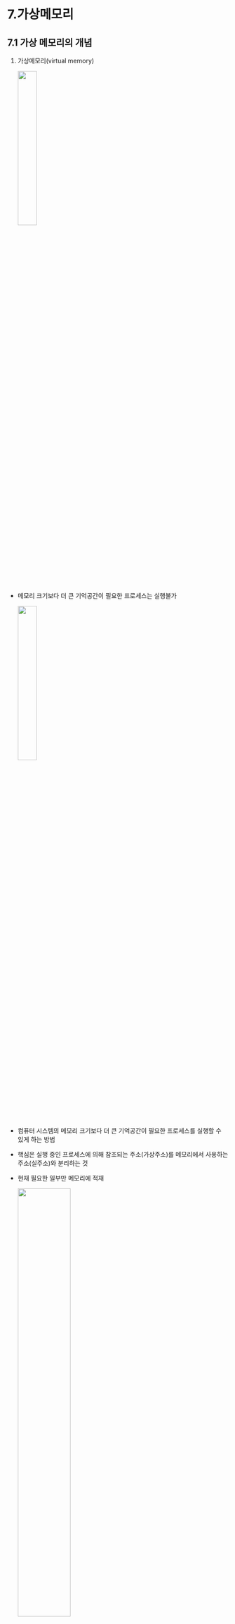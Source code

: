 # 7.가상메모리

## 7.1 가상 메모리의 개념

1. 가상메모리(virtual memory)
    
    <img src="https://github.com/myrhymetree/operating-system/assets/94158097/50618b75-faa7-49f2-bb4e-dcbab9206004" width="30%" height="30%"/>
    
- 메모리 크기보다 더 큰 기억공간이 필요한 프로세스는 실행불가
    
    <img src="https://github.com/myrhymetree/operating-system/assets/94158097/3ae960c6-855a-4d1b-821f-8d470d5e8a5e" width="30%" height="30%"/>

    
- 컴퓨터 시스템의 메모리 크기보다 더 큰 기억공간이 필요한 프로세스를 실행할 수 있게 하는 방법
- 핵심은 실행 중인 프로세스에 의해 참조되는 주소(가상주소)를 메모리에서 사용하는 주소(실주소)와 분리하는 것
- 현재 필요한 일부만 메모리에 적재

    <img src="https://github.com/myrhymetree/operating-system/assets/94158097/7f570588-ccb7-4d4c-be76-08ef69ade0ce" width="50%" height="50%"/>

    
1. 사상(mapping)
- 가상주소를 실주소로 변환하는 과정
1. 동적 주소 변환(Dynamic Address Translation, DAT)
    - 주소 변환이 가상주소 내의 각 항목별로, 즉 바이트나 워드 단위로 이루어지면 변환에 필요한 정보량이 너무 많아짐
    -> 프로세스가 요구하는 메모리 공간보다 더 큰 기억장소를 필요로 함.
    -> 사상정보의 양을 줄여야 함
    - 프로세스가 실행되는 동안 가상주소를 실주소로 바꾸는 절차
    - 주소 변환 사상표를 이용
2. 인위적 연속성
    - 가상주소 공간에서 연속인 주소가 실주소공간에서도 연속일 필요는 없음

        <img src="https://github.com/myrhymetree/operating-system/assets/94158097/47102a0c-cb21-40f2-b00f-053a558545c0" width="50%" height="50%"/>
        

## 7.2 블록 단위 주소 변환

1. 항목별(바이트나 워드 단위) 변환의 문제점
    - 변환에 필요한 정보량이 많아 비효율적임
2. 주소 변환 사상표
    - 동적 주소변환을 위한 정보를 가진 표

        <img src="https://github.com/myrhymetree/operating-system/assets/94158097/c51d8d11-0a07-4b59-b9fb-d5cc9b459b08" width="80%" height="80%"/>
        
    - 주소 변환이 필요한 바이트나 워드 단위로 이뤄지면 변환에 필요한 정보량이 너무 많아 비효율적임
3. 블록 사상 시스템
    - 정보를 블록 단위로 분류하여 각 블록이 메모리의 어디에 위치하는지만을 관리
    - 가상 메모리의 각 블록이 메모리의 어디에 위치하는지 관리
    - 가상주소 ｖ= (ｂ, ｄ): b는 블록 번호, d는 블록의 시작점으로부터의 변위
  
      <img src="https://github.com/myrhymetree/operating-system/assets/94158097/981f1fd7-6cb6-4d2b-8fab-d3e38e8f293f" width="80%" height="80%"/>

        
    - 블록의 크기는 적절히 정해야 함
        - 크기가 커질수록
            - 사상표 크기 감소
            - 블록 전송시간 증가, 동시에 적재할 프로세스 수 감소
        - 크기가 작아질수록
            - 블록 전송시간 감소, 동시에 적재할 프로세스 수 증가
            - 사상표 크기 증가
4. 블록 구성 방식

    <img src="https://github.com/myrhymetree/operating-system/assets/94158097/d4c952f5-5737-4c97-ba83-ab8ff4f4e50a" width="50%" height="50%"/>
    
    - 페이지 : 블록의 크기가 동일
    - 세그먼트 : 블록의 크기가 다름

## 7.2.1 페이징 기법

1. 페이징 기법
    - 가상 메모리를 페이지 단위로 나누어 관리하는 기법
    - 메모리 영역도 페이지와 동일한 크기의 페이지 프레임으로 나눔
        - 페이지 프레임 : 페이지를 담을 수 있는 틀
  
        <img src="https://github.com/myrhymetree/operating-system/assets/94158097/5978792a-3395-46c4-bfe0-333861e9da86" width="80%" height="80%"/>

        
2. 페이지 프레임
    - 가상 메모리의 동일한 고정된 크기로 분할된 메모리 영역의 블록
    - 가상 메모리 상의 페이지를 담을 수 있도록 실제 메모리에 틀(frame)을 만들어 둔 것
3. 페이지 사상표

    <img src="https://github.com/myrhymetree/operating-system/assets/94158097/fcd82cfb-4fd5-42fe-9f8a-532a0552d372" width="80%" height="80%"/>
    
    - 프로세스가 사용하는 가상주소를 메모리에 적재된 후에도 바로 찾을 수 있도록 실주소로 동적 변환을 할 수 있게 함.
    - 페이지 번호에 대한 페이지 프레임 번호 저장
  
        <img src="https://github.com/myrhymetree/operating-system/assets/94158097/e27d8970-e732-458b-8efd-b2c9a5223a1f" width="50%" height="50%"/>
      
        
    - 가상주소의 페이지 번호별 저장 정보 : 실주소의 페이지 프레임 번호, 현재 메모리에 존재하는지의 여부 비트값, 보조기억장치의 주소
    
5. 동적 주소 변환
    - 직접 사상 : 페이지 사상표를 직접 이용하여 동적 주소 변환
    
    ![image](https://github.com/myrhymetree/operating-system/assets/94158097/22d11389-8ad2-4bee-a398-b9999e35d006)
    
    - 연관 사상 : 페이지 변환 정보를 연관 기억장치에 저장한 연관 사상표를 이용하여 동적 주소 변환
        
        ![image](https://github.com/myrhymetree/operating-system/assets/94158097/0d8086b8-57b1-4502-b6a0-035e4a3d384c)
        
    - 연관 기억장치 : 저장된 값을 이용하여 데이터를 엑세스하는 고속 메모리 장치
    
        ![image](https://github.com/myrhymetree/operating-system/assets/94158097/02a5f1bf-3617-4599-9807-0a07fa3e3ea2)
    
    - 연관 / 직접 사상 : 연관 사상표에는 가장 최근에 참조된 페이지 항목만 보관하고 나머지는 페이지 사상표에 수록하여, 연관 사상표에 없을 때는 직접 사상 기법으로 변환
6. 페이징 기법의 특징
    - 논리적 의미와 무관한 동일 크기의 페이지로 나눔
    - 메모리 보호는 페이지 단위로 이루어짐
    - 외부 단편화는 발생하지 않으나 내부 단편화는 발생할 수 있음

## 7.2.2 세그먼테이션 기법

1. 세그먼테이션 기법
   
    <img src="https://github.com/myrhymetree/operating-system/assets/94158097/17948670-fe23-4b64-a1ce-999701b4124f" width="50%" height="50%"/>

    - 가상 메모리를 세그먼트 단위로 나누어 관리하는 기법
        - 세그먼트 : 논리적 의미에 부합하는 다양한 크기의 블록
    - 세그먼트 사상표를 이용하여 동적 주소변환
    - 메모리 적재를 위해서는 최초 적합(first-fit), 최적 적합(best-fit) 등의 방법 이용
2. 세그먼트 사상표

    <img src="https://github.com/myrhymetree/operating-system/assets/94158097/85f2d99d-30e4-4d90-ac3e-1a12f7d5c025" width="50%" height="50%"/>
    
    - 페이지 사상표와 유사
        - 세그먼트 번호에 대한 실주소에서의 시작 위치 저장
        - 세그먼트 길이는 오버플로 확인용
        - 가상 주소의 세그먼트 번호별 저장 정보 : 실주소의 시작위치, 현재 메모리에 존재하는지의 여부 비트값, 보조기억장치의 주소, 세그먼트의 길이
        - 세그먼트 존재 비트 : 해당 세그먼트가 현재 메모리에 존재하는지 여부를 나타내는 비트값
    - 동적 주소변환
        
        ![image](https://github.com/myrhymetree/operating-system/assets/94158097/0cca70a5-e1fe-4f71-a7c5-42de4d5e6a5f)
        

## 7.2.3 페이징/세그먼테이션 혼용기법

![image](https://github.com/myrhymetree/operating-system/assets/94158097/aa75c31c-02e8-4d0b-9271-fab0b1655983)

![image](https://github.com/myrhymetree/operating-system/assets/94158097/a2af0a69-5a03-442f-93c4-23c5d7737850)

1. 페이징/세그먼테이션 혼용기법
    - 세그먼테이션 기법의 논리적 장점과 페이징 기법의 메모리 관리 측면의 장점을 활용
    - 가상 메모리를 세그먼트 단위로 분할 후 각 세그먼트를 다시 페이지 단위로 분할
    - 메모리도 페이지 프레임으로 분할하여 하나의 페이지만 페이지 프레임에 적재하는 방식
    - 세그먼트 사상표에 저장되는 주소는 실주소가 아닌 각 세그먼트에 대한 페이지 사상표의 시작 주소(그림에서 180)
    - 동적 주소변환
        
![image](https://github.com/myrhymetree/operating-system/assets/94158097/0bb090f7-9b98-4bbb-a17e-28a1388b0ae6)
        

# 7.3 페이지 호출기법

1. 메모리 호출기법
    - 어느 시점에 페이지 또는 세그먼트를 메모리에 적재할 것인가를 결정하는 기법
    - 페이징 기법에서 호출기법 종류
        - 요구 페이지 호출 기법
  
            <img src="https://github.com/myrhymetree/operating-system/assets/94158097/5493fd51-f9e3-4cf2-846f-1af3ca01a54b" width="50%" height="50%"/>
            
        - 예상 페이지 호출 기법
     
            <img src="https://github.com/myrhymetree/operating-system/assets/94158097/ff2d117a-659d-40d0-8495-626338f8a8ba" width="50%" height="50%"/>

            
2. 요구 페이지 호출기법(demand page fetch strategy)
    - 페이지가 요구될 때 해당 페이지를 메모리로 옮김
    - 페이지 결정에 대한 오버헤드가 최소화됨
    - 적재된 페이지는 실제로 참조됨
    - 프로세스 시작 지점에는 연속적으로 페이지 부재 발생
3. 예상 페이지 호출기법
    - 필요한 페이지를 예상하여 미리 페이지를 메모리에 옮김
    - 프로세스 시작 지점에 적용하면 성능이 개선됨
    - 예상이 옳았다면 실제로 필요한 시점이 되었을 때 프로세스 실행이 단절되지 않음
    - 예상이 잘못된 경우 시간과 메모리 공간 낭비

## 7.4 페이지 교체기법

1. 페이징 기법
    - 모든 페이지 프레임이 사용되고 있을 때 새로 적재되어야 할 페이지를 위해 적절한 교체 대상을 결정
        
        ![image](https://github.com/myrhymetree/operating-system/assets/94158097/4ac6ea1f-c7cf-4d6a-9eab-35dc20e3d119)
        
2. 최적화 원칙(principle of optimality)
    - 최적의 성과를 얻기 위해 앞으로 가장 오랫동안 사용되지 않을 페이지를 교체 대상으로 선택
    - 이론적으로 최적이나 미래를 예측할 수 없으므로 실제로 실현은 불가능
3. 선택을 위한 기본 정책
    - 대체로 좋은 결론은 내리면서 선택을 위한 시간 및 공간 오버헤드가 가장 적은 방법
4. 페이지 고정(교체 제외 페이지)
    - 효율적인 동작을 위해 어떤 페이지들은 교체가 일어나지 않도록 고정
    - 페이징을 위한 슈퍼바이저(커널) 코드 영역
    - 커널에 속하지 못한 보조기억장치 드라이버 영역
    - 시간을 맞춰 동작해야 하는 코드 영역
    - DMA 등에 의해 입출력장치로부터 직접 데이터가 교환되어야 하는 데이터 버퍼 영역 등

```
휴리스틱(Heuristics)이란,
문제를 해결하거나 불확실한 사항에 대해 판단을 내릴 필요가 있지만, 명확한 실마리가 없을 경우에 사용하는 편의적 발견적인 방법입니다. 다른 말로 표현하면 쉬운방법, 간편법, 발견법, 어림셈(어림짐작)이라고 말할 수 있습니다.

```

## 7.4.1 FIFO 페이지 교체

1. FIFO(First=In-First-Out) 페이지 교체 기법
    - 메모리 내에 가장 오래 있었던 페이지를 교체
    - 각 페이지가 메모리에 적재될 때마다 그때의 시간을 기억
    - FIFO 큐로 구현
        
       ![image](https://github.com/myrhymetree/operating-system/assets/94158097/4e20a1fe-9e87-4e60-908d-d5174e963fc1)
        
2. 단점
    - 가장 많이 사용하는 페이지를 교체시킬 가능성 있음
    - Belady의 이상현상(anomaly): 프로세스에 더 많은 수의 페이지 프레임을 할당할 경우 오히려 페이지 부재가 더 많이 발생할 수 있는 경우

        ![image](https://github.com/myrhymetree/operating-system/assets/94158097/82313c7c-5d39-4381-af96-3e9cf3ab1120)
        

## 7.4.2 LRU 페이지 교체

1. LUR(Least Recently Used) 페이지 교체기법
    - 가장 오랫동안 사용되지 않은 페이지를 선택하여 교체
    - 최근의 상황이 가까운 미래에 대한 좋은 척도라는 국부성 휴리스틱에 의존하는 것
    - 구현 : 참조시각 또는 리스트 이용
2. 국부성(locality)
    - 최근의 상황이 가까운 미래에 대한 좋은 척도
    - 프로세스는 기억장치 내의 정보를 어느 한순간에 특정 부분을 집중적으로 참조한다는 것
    - 시간 국부성과 공간 국부성
    - 시간 국부성 : 오후 3시에 날씨가 맑으면 오후 3시 30분에도 날씨가 맑을 가능성이 높다는 것
    - 공간 국부성 : 서울에 날씨가 맑다면 인천도 날씨가 맑을 가능성이 높다는 것
3. 참조시간을 이용한 LRU 구현
    - 각 페이지가 참조될 때마다 그때의 시간을 테이블에 기록
    - 페이지를 엑세스하면 해당 페이지 번호를 리스트의 선두에 옮김
    - 교체가 필요한 경우 리스트의 끝에 있는 페이지(참조시각이 가장 오래됨)가 교체 대상으로 선택
    
    ![image](https://github.com/myrhymetree/operating-system/assets/94158097/d3649ce6-7001-4785-9b18-0a8ae4c21fd4)
    *참조시간을 이용한 LRU 페이지 교체기법 구현*
    
4. 리스트를 이용한 LRU 구현
    - 메모리에 적재된 페이지 번호를 저장하는 리스트를 이용
    - 페이지를 엑세스하면 해당 페이지 번호를 리스트의 선두에 옮김
    - 교체가 필요한 경우 리스트의 끝에 있는 페이지가 교체 대상으로 선택
        
        ![image](https://github.com/myrhymetree/operating-system/assets/94158097/af628262-bdda-474f-91c9-5bc95581dc34)
        *리스트를 이용한 LRU 페이지 교체기법 구현*
        
5. 장점
    - Belady의 이상현상이 발생하지 않음
    - 많은 경우 최적화 원칙에 근사한 선택 가능
6. 단점
    - 경험적 판단이 맞지 않는 상황이 존재(여러 페이지로 구성되는 커다란 루프)
    - 국부성이 맞지 않는 상황도 존재
    - 막대한 오버헤드, 별로 이용되지 않음

## 7.4.3 LFU 페이지 교체

![image](https://github.com/myrhymetree/operating-system/assets/94158097/99faf30f-2074-48ff-9725-54def676d519)

1. LFU(Least Frequetly Used)페이지 교체 기법
    - 참조된 횟수가 가장 적은 페이지가 교체
    - 구현 : 참조횟수 이용
2. 단점
    - 가장 드물게 이용되는 페이지가 가장 최근에 메모리로 옮겨진 페이지일 가능성 있음
    - 초기에 매우 많이 사용된 후 더 이상 사용되지 않는 페이지는 불필요하게 메모리를 점유할 가능성 있음
    - 오버헤드가 큼

## 7.4.4 NUR 페이지 교체

1. NUR(Not Used Recently) 페이지 교체기법
    - 적은 오버헤드로 적절한 성능, 실제로 자주 사용되는 기법
    - 참조 여부와 수정 여부에 따라 페이지들을 네 그룹으로 구분
    <br />
    |그룹|r|m|비고|
    |---|---|---|---|
    |1|0|0|참조 O, 수정 X|
    |2|0|1|참조 X, 수정 O|
    |3|1|0|참조 O, 수정 X|
    |4|1|1|참조 O, 수정 O|
- 페이지 교체가 필요한 경우에는 그룹 1, 그룹 2, 그룹 3, 그룹 4의 순으로 비어 있지 않는 그룹에서 교체대상을 선택
- 그룹 내에서 선택은 무작위

## 7.4.5 2차 기회 페이지 교체

1. 2차 기회 페이지 교체기법
    - 참조 비트를 활용
    - 참조 비트가 0이면서 메모리 내에 가장 오래 있었던 페이지를 선택하여 교체
    - 구현 FIFO 큐와 참조 비트 이용
        - 각 페이지가 메모리에 적재될 때는 참조 비트 0
        - 적재된 상태에서 추가로 참조되면 참조 비트 1
        - 페이지 교체가 필요한 경우에는 FIFO 큐의 선두 항목을 꺼내 참조비트를 조사하여 '0'이면 그 프레임을 교체 대상으로 선택, '1'이면 이를 '0'으로 지우고 FIFO 큐의 뒤에 넣음
  
        <img src="https://github.com/myrhymetree/operating-system/assets/94158097/3cb628da-060d-49c9-b860-589d4e4d432a" width="50%" height="50%"/>
        
    - 참조할 페이지가 메모리에 없는 경우
        - 빈 페이지 프레임이 있으면
            - 페이지 적재, 큐에 추가, 참조 비트는 0으로 설정
        - 빈 페이지 프레임이 없으면
            1. 큐의 선두 항목을 꺼내 참조 비트 조사
            2. 1이면 0으로 바꿔 큐의 뒤에 추가 후 1단계로 이동
            3. 0이면 교체 대상으로 선택하여 교체
    - 참조할 페이지가 메모리에 있는 경우
        - 큐 위치 변화 없이 참조 비트만 1로 설정
        - 큐를 이용한 구현
  
        <img src="https://github.com/myrhymetree/operating-system/assets/94158097/7d5c8026-cd41-46da-83dc-5ddd46442575" width="80%" height="80%"/>
  
        <img src="https://github.com/myrhymetree/operating-system/assets/94158097/99fa15a1-e8ef-4b87-8602-ceaf8174ae9b" width="80%" height="80%"/>
        

## 7.4.6 클럭 페이지 교체

1. 클럭 페이지 교체(변형된 원형 큐를 이용한 구현)
   
    <img src="https://github.com/myrhymetree/operating-system/assets/94158097/a087d725-6951-4d21-8cf5-1fe71f868cb5" width="50%" height="50%"/>
    
    - 2차 기회 알고리즘에서 선형 큐 대신 원형 큐를 사용
    - 포인터가 시계바늘이 돌아가는 것처럼 원형 큐를 돌며 교체 대상 결정
    - 포인터는 마지막에 추가된 페이지의 다음 위치를 가리킴
        - 빈 페이지 프레임이 있는 경우 : 빈칸
        - 페이지 프레임이 꽉 찬 경우 : 큐의 선두

    <img src="https://github.com/myrhymetree/operating-system/assets/94158097/c276c55b-e0bc-45f8-a1e0-fa092ad3363a" width="80%" height="80%"/>

    

## 7.4.7 프로세스별 페이지 집합 관리

- 프로세스마다 사용할 수 있는 페이지 프레임의 개수만큼 메모리에 유지되는 페이지 집합
- 집합의 크기가 작을 수록 시스템 처리량 증대
    - 각 프로세스별 페이지 부재는 자주 발생하여 성능 저하
- 집합의 크기가 클수록 프로세스별 페이지 부재는 감소
    - 메모리에 적재될 수 있는 프로세스 수는 줄어듦
- 각 프로세스가 사용할 수 있는 페이지 프레임 개수 관리
    - 워킹 세트 알고리즘, PFF 알고리즘
1. 워킹세트(working set) 알고리즘
    - 페이지 부재 비율을 감소시키기 위하여 Denning이 제안
    - 워킹세트 : 하나의 프로세스가 자주 참조하는 페이지의 집합
    - 프로세스의 워킹세트 W(t,δ)
        - 시각 t에 t를 포함한 직전 δ시간 동안 참조한 페이지의 집합
        - 시간 t에서 한 프로세스의 워킹세트 W(t, w)는 t-w로부터 t까지의 프로세스 시간 간격 동안 참조된 페이지의 집합
  
        <img src="https://github.com/myrhymetree/operating-system/assets/94158097/924a331b-9ebe-4b7e-a5fb-bfd3e3938ba8" width="50%" height="50%"/>

    - 워킹세트 알고리즘
        - 프로세스가 수행됢에 따라 그 프로세스의 워킹 세트는 변할 수 있으며 워킹 세트의 크기도 달라질 수 있음
        - 워킹 세트 알고리즘의 원칙
            - 실행중인 프로그램의 워킹세트를 메모리에 유지시키는 것
        - 워킹 세트를 메모리에 유지하지 않으면 쓰레싱 유발 가능
            - 쓰레싱(thrashing) : 페이지 부재가 비정상적으로 많이 발생하여 프로그램의 처리보다 페이지 교체에 너무 많은 시간을 소비함으로써 시스템의 처리량이 급격히 저하되는 현상
        - 프로세스마다 워킹 세트 크기에 맞게 페이지 프레임 개수 조절
        - 충분한 여분의 페이지 프레임이 존재
            - 실행 프로세스 수 늘림
        - 실행 중인 프로세스들의 워킹 세트 크기의 합이 총 페이지 프레임 수를 넘어섬
            - 우선순위가 낮은 프로세스를 일시 중지
        - 문제점
            - 과거를 통해 미래를 예측하는 것이 정확하지 않음
            - 워킹 세트를 정확히 알아내고 계속 업데이트하는 것이 현실적으로 어려움
            - 워킹세트 윈도 크기 δ의 최적값을 알기 어려우며 이 역시 변화할 수 있음
2. PFF(Page Fault Frequency) 알고리즘
    - 페이지 부재 빈도(PFF)를 이용하여 프로세스 별 페이지 집합의 크기를 변화시키는 기법
    - PFF(Page Fault Frequency)
        - 얼마나 자주 페이지 교체가 발생하는지를 나타내는 척도
        - 페이지 부재가 발생하면 직전 페이지 부재 이후로 경과된 시간의 역수
    - 상주 페이지 세트 : 프로세스가 페이지 부재 때문에 멈추게 되는 빈도에 기초한 페이지 세트
    - PFF 알고리즘
        - PFF의 상한과 하한을 정해 둠
            - PFF가 상한보다 높으면 페이지 프레임 개수를 1증가
            - PFF가 하한보다 낮으면 그 사이에 참조되지 않았던 페이지를 모두 제거
        - 페이지 부재 빈도가 상한보다 높으면 들어오려는 페이지는 그 프로세스의 상주 페이지 세트에 추가하고, 페이지 부재 빈도가 하한보다 낮으면 그 사이에 호출되지 않았던 페이지는 모두 제거
        - 장점 : 프로세스별 페이지 집합이 워킹 세트 알고리즘처럼 자주 바뀌지 않음

## 참고

연관/직접 사상
[https://velog.io/@choi-yh/OS-가상-메모리-관리](https://velog.io/@choi-yh/OS-%EA%B0%80%EC%83%81-%EB%A9%94%EB%AA%A8%EB%A6%AC-%EA%B4%80%EB%A6%AC)
